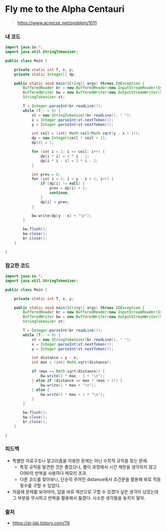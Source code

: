 # Fly me to the Alpha Centauri

> https://www.acmicpc.net/problem/1011

### 내 코드

```java
import java.io.*;
import java.util.StringTokenizer;

public class Main {

    private static int T, x, y;
    private static Integer[] dp;

    public static void main(String[] args) throws IOException {
        BufferedReader br = new BufferedReader(new InputStreamReader(System.in));
        BufferedWriter bw = new BufferedWriter(new OutputStreamWriter(System.out));
        StringTokenizer st;

        T = Integer.parseInt(br.readLine());
        while (T-- > 0) {
            st = new StringTokenizer(br.readLine(), " ");
            x = Integer.parseInt(st.nextToken());
            y = Integer.parseInt(st.nextToken());

            int ceil = (int) Math.ceil(Math.sqrt(y - x + 1));
            dp = new Integer[ceil * ceil + 1];
            dp[0] = 1;

            for (int i = 1; i <= ceil; i++) {
                dp[i * i] = 2 * i - 1;
                dp[i * i - i] = 2 * i - 2;
            }

            int prev = 0;
            for (int i = 1; i < y - x + 1; i++) {
                if (dp[i] != null) {
                    prev = dp[i] + 1;
                    continue;
                }
                dp[i] = prev;
            }

            bw.write(dp[y - x] + "\n");
        }

        bw.flush();
        bw.close();
        br.close();
    }

}
```

### 참고한 코드

```java
import java.io.*;
import java.util.StringTokenizer;

public class Main {

    private static int T, x, y;

    public static void main(String[] args) throws IOException {
        BufferedReader br = new BufferedReader(new InputStreamReader(System.in));
        BufferedWriter bw = new BufferedWriter(new OutputStreamWriter(System.out));
        StringTokenizer st;

        T = Integer.parseInt(br.readLine());
        while (T-- > 0) {
            st = new StringTokenizer(br.readLine(), " ");
            x = Integer.parseInt(st.nextToken());
            y = Integer.parseInt(st.nextToken());

            int distance = y - x;
            int max = (int) Math.sqrt(distance);

            if (max == Math.sqrt(distance)) {
                bw.write(2 * max - 1 + "\n");
            } else if (distance <= max * (max + 1)) {
                bw.write(2 * max + "\n");
            } else {
                bw.write(2 * max + 1 + "\n");
            }
        }

        bw.flush();
        bw.close();
        br.close();
    }

}
```

### 피드백

- 특별한 자료구조나 알고리즘을 이용한 문제는 아닌 수학적 규칙을 찾는 문제.
    - 특정 규칙을 발견한 것은 좋았으나, 풀이 과정에서 시간 제한을 생각하지 않고 O(N)의 반복을 사용하다 메모리 초과.
    - 다른 코드를 찾아보니, 단순히 주어진 distance에서 조건문을 활용해 바로 작동 횟수를 구할 수 있었다.
- 처음에 문제를 보자마자, 답을 바로 계산으로 구할 수 있겠다 싶은 생각이 났었는데 그 부분을 무시하고 반복을 활용해서 틀렸다. 사소한 생각들을 놓치지 말자.

### 출처

- https://st-lab.tistory.com/79